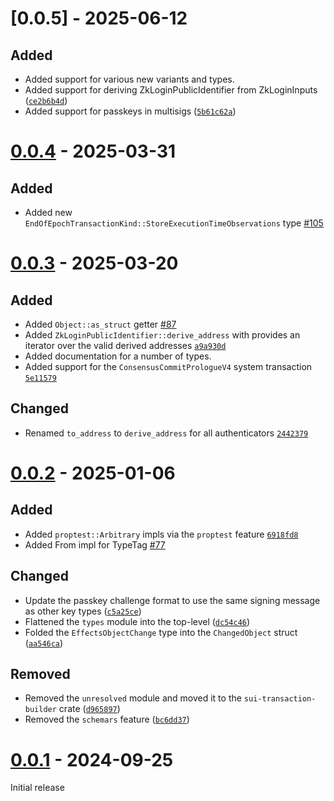# [0.0.5] - 2025-06-12

## Added

- Added support for various new variants and types.
- Added support for deriving ZkLoginPublicIdentifier from ZkLoginInputs ([`ce2b6b4d`])
- Added support for passkeys in multisigs ([`5b61c62a`])

[`ce2b6b4d`]: https://github.com/mystenlabs/sui-rust-sdk/commit/ce2b6b4d149c44d08bc89a1bf051762dfdb30e9e
[`5b61c62a`]: https://github.com/mystenlabs/sui-rust-sdk/commit/5b61c62acdb36a11ee7df531f8e7f57ed841ae59

# [0.0.4] - 2025-03-31

## Added

- Added new `EndOfEpochTransactionKind::StoreExecutionTimeObservations` type [#105]

[#105]: https://github.com/MystenLabs/sui-rust-sdk/pull/105

# [0.0.3] - 2025-03-20

## Added

- Added `Object::as_struct` getter [#87]
- Added `ZkLoginPublicIdentifier::derive_address` with provides an iterator
  over the valid derived addresses [`a9a930d`]
- Added documentation for a number of types.
- Added support for the `ConsensusCommitPrologueV4` system transaction [`5e11579`]

## Changed

- Renamed `to_address` to `derive_address` for all authenticators [`2442379`]

[`2442379`]: https://github.com/mystenlabs/sui-rust-sdk/commit/2442379f19bdae8c560d9879ee291560a7cd2e1c
[`a9a930d`]: https://github.com/mystenlabs/sui-rust-sdk/commit/a9a930d9f8afbfc025f8978e317025798d225790
[`5e11579`]: https://github.com/mystenlabs/sui-rust-sdk/commit/5e11579031793f086178332219f5847ec94da0c4
[#87]: https://github.com/MystenLabs/sui-rust-sdk/pull/87

# [0.0.2] - 2025-01-06

## Added

- Added `proptest::Arbitrary` impls via the `proptest` feature [`6918fd8`]
- Added From<StructTag> impl for TypeTag [#77]

## Changed

- Update the passkey challenge format to use the same signing message as other key types ([`c5a25ce`])
- Flattened the `types` module into the top-level ([`dc54c46`])
- Folded the `EffectsObjectChange` type into the `ChangedObject` struct ([`aa546ca`])

## Removed

- Removed the `unresolved` module and moved it to the `sui-transaction-builder` crate ([`d965897`])
- Removed the `schemars` feature ([`bc6dd37`])

[`c5a25ce`]: https://github.com/mystenlabs/sui-rust-sdk/commit/c5a25ce356a8cbe42ddcc6ec6bab380007790b44
[`6918fd8`]: https://github.com/mystenlabs/sui-rust-sdk/commit/6918fd88d40734b8c15fb5c519e9a40aec53eb74
[#77]: https://github.com/mystenlabs/sui-rust-sdk/pull/77
[`d965897`]: https://github.com/mystenlabs/sui-rust-sdk/commit/d9658978a4c6e928d036fbedaab9326d5e28de87
[`dc54c46`]: https://github.com/mystenlabs/sui-rust-sdk/commit/dc54c469f9d006f02d82ec5781d73e8e09ae26ae
[`aa546ca`]: https://github.com/mystenlabs/sui-rust-sdk/commit/aa546ca91249932da3f8e3d55ba6e52e40cd8929
[`bc6dd37`]: https://github.com/mystenlabs/sui-rust-sdk/commit/bc6dd3732973ed3c1c3ae811a818fc8504a99f0b

# [0.0.1] - 2024-09-25

Initial release

[0.0.4]: https://github.com/mystenlabs/sui-rust-sdk/releases/tag/sui-sdk-types-0.0.4
[0.0.3]: https://github.com/mystenlabs/sui-rust-sdk/releases/tag/sui-sdk-types-0.0.3
[0.0.2]: https://github.com/mystenlabs/sui-rust-sdk/releases/tag/sui-sdk-types-0.0.2
[0.0.1]: https://github.com/mystenlabs/sui-rust-sdk/releases/tag/sui-sdk-types-0.0.1
